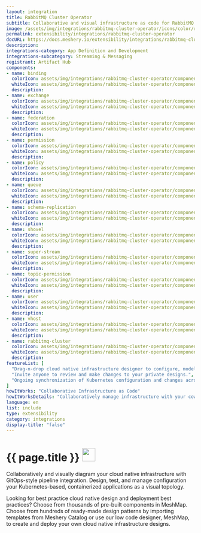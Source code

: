```yaml
---
layout: integration
title: RabbitMQ Cluster Operator
subtitle: Collaborative and visual infrastructure as code for RabbitMQ Cluster Operator
image: /assets/img/integrations/rabbitmq-cluster-operator/icons/color/rabbitmq-cluster-operator-color.svg
permalink: extensibility/integrations/rabbitmq-cluster-operator
docURL: https://docs.meshery.io/extensibility/integrations/rabbitmq-cluster-operator
description: 
integrations-category: App Definition and Development
integrations-subcategory: Streaming & Messaging
registrant: Artifact Hub
components: 
- name: binding
  colorIcon: assets/img/integrations/rabbitmq-cluster-operator/components/binding/icons/color/binding-color.svg
  whiteIcon: assets/img/integrations/rabbitmq-cluster-operator/components/binding/icons/white/binding-white.svg
  description: 
- name: exchange
  colorIcon: assets/img/integrations/rabbitmq-cluster-operator/components/exchange/icons/color/exchange-color.svg
  whiteIcon: assets/img/integrations/rabbitmq-cluster-operator/components/exchange/icons/white/exchange-white.svg
  description: 
- name: federation
  colorIcon: assets/img/integrations/rabbitmq-cluster-operator/components/federation/icons/color/federation-color.svg
  whiteIcon: assets/img/integrations/rabbitmq-cluster-operator/components/federation/icons/white/federation-white.svg
  description: 
- name: permission
  colorIcon: assets/img/integrations/rabbitmq-cluster-operator/components/permission/icons/color/permission-color.svg
  whiteIcon: assets/img/integrations/rabbitmq-cluster-operator/components/permission/icons/white/permission-white.svg
  description: 
- name: policy
  colorIcon: assets/img/integrations/rabbitmq-cluster-operator/components/policy/icons/color/policy-color.svg
  whiteIcon: assets/img/integrations/rabbitmq-cluster-operator/components/policy/icons/white/policy-white.svg
  description: 
- name: queue
  colorIcon: assets/img/integrations/rabbitmq-cluster-operator/components/queue/icons/color/queue-color.svg
  whiteIcon: assets/img/integrations/rabbitmq-cluster-operator/components/queue/icons/white/queue-white.svg
  description: 
- name: schema-replication
  colorIcon: assets/img/integrations/rabbitmq-cluster-operator/components/schema-replication/icons/color/schema-replication-color.svg
  whiteIcon: assets/img/integrations/rabbitmq-cluster-operator/components/schema-replication/icons/white/schema-replication-white.svg
  description: 
- name: shovel
  colorIcon: assets/img/integrations/rabbitmq-cluster-operator/components/shovel/icons/color/shovel-color.svg
  whiteIcon: assets/img/integrations/rabbitmq-cluster-operator/components/shovel/icons/white/shovel-white.svg
  description: 
- name: super-stream
  colorIcon: assets/img/integrations/rabbitmq-cluster-operator/components/super-stream/icons/color/super-stream-color.svg
  whiteIcon: assets/img/integrations/rabbitmq-cluster-operator/components/super-stream/icons/white/super-stream-white.svg
  description: 
- name: topic-permission
  colorIcon: assets/img/integrations/rabbitmq-cluster-operator/components/topic-permission/icons/color/topic-permission-color.svg
  whiteIcon: assets/img/integrations/rabbitmq-cluster-operator/components/topic-permission/icons/white/topic-permission-white.svg
  description: 
- name: user
  colorIcon: assets/img/integrations/rabbitmq-cluster-operator/components/user/icons/color/user-color.svg
  whiteIcon: assets/img/integrations/rabbitmq-cluster-operator/components/user/icons/white/user-white.svg
  description: 
- name: vhost
  colorIcon: assets/img/integrations/rabbitmq-cluster-operator/components/vhost/icons/color/vhost-color.svg
  whiteIcon: assets/img/integrations/rabbitmq-cluster-operator/components/vhost/icons/white/vhost-white.svg
  description: 
- name: rabbitmq-cluster
  colorIcon: assets/img/integrations/rabbitmq-cluster-operator/components/rabbitmq-cluster/icons/color/rabbitmq-cluster-color.svg
  whiteIcon: assets/img/integrations/rabbitmq-cluster-operator/components/rabbitmq-cluster/icons/white/rabbitmq-cluster-white.svg
  description: 
featureList: [
  "Drag-n-drop cloud native infrastructure designer to configure, model, and deploy your workloads.",
  "Invite anyone to review and make changes to your private designs.",
  "Ongoing synchronization of Kubernetes configuration and changes across any number of clusters."
]
howItWorks: "Collaborative Infrastructure as Code"
howItWorksDetails: "Collaboratively manage infrastructure with your coworkers synchronously sharing the same designs."
language: en
list: include
type: extensibility
category: integrations
display-title: "false"
---
```

<h1>{{ page.title }} <img src="{{ page.image }}" style="width: 35px; height: 35px;" /></h1>

<p>

</p>
<p>
    Collaboratively and visually diagram your cloud native infrastructure with GitOps-style pipeline integration. Design, test, and manage configuration your Kubernetes-based, containerized applications as a visual topology.
</p>
<p>
    Looking for best practice cloud native design and deployment best practices? Choose from thousands of pre-built components in MeshMap. Choose from hundreds of ready-made design patterns by importing templates from Meshery Catalog or use our low code designer, MeshMap, to create and deploy your own cloud native infrastructure designs.
</p>
